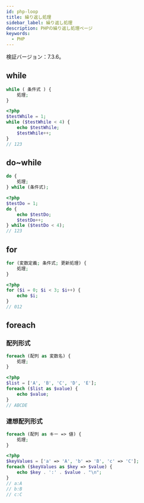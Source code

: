 ```yaml
---
id: php-loop
title: 繰り返し処理
sidebar_label: 繰り返し処理
description: PHPの繰り返し処理ページ
keywords:
  - PHP
---
```


検証バージョン：7.3.6。

## while
```php
while ( 条件式 ) {
    処理;
}
```
```php
<?php
$testWhile = 1;
while ($testWhile < 4) {
    echo $testWhile;
    $testWhile++;
}
// 123
```

## do~while
```php
do {
    処理;
} while (条件式);
```
```php
<?php
$testDo = 1;
do {
    echo $testDo;
    $testDo++;
} while ($testDo < 4);
// 123
```

## for
```php
for (変数定義; 条件式; 更新処理) {
    処理;
}
```
```php
<?php
for ($i = 0; $i < 3; $i++) {
    echo $i;
}
// 012
```

## foreach
### 配列形式
```php
foreach (配列 as 変数名) {
    処理;
}
```
```php
<?php
$list = ['A', 'B', 'C', 'D', 'E'];
foreach ($list as $value) {
    echo $value;
}
// ABCDE
```

### 連想配列形式
```php
foreach (配列 as キー => 値) {
    処理;
}
```
```php
<?php
$keyValues = ['a' => 'A', 'b' => 'B', 'c' => 'C'];
foreach ($keyValues as $key => $value) {
    echo $key . ':' . $value . "\n";
}
// a:A
// b:B
// c:C
```

